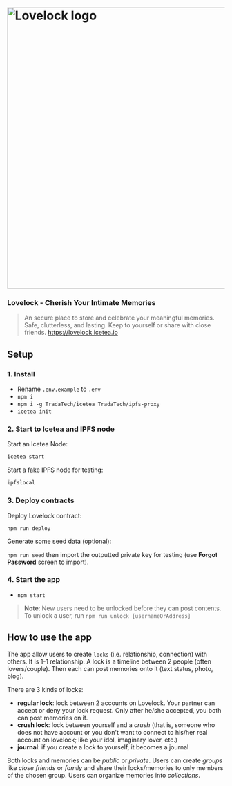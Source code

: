<h1>
  <a href="https://lovelock.icetea.io"><img width="650px" src="https://lovelock.icetea.io/static/img/share.jpg" alt="Lovelock logo" /></a>
</h1>

<h3>Lovelock - Cherish Your Intimate Memories</h3>

> An secure place to store and celebrate your meaningful memories. Safe, clutterless, and lasting. Keep to yourself or share with close friends. https://lovelock.icetea.io

## Setup

### 1. Install

- Rename `.env.example` to `.env`
- `npm i`
- `npm i -g TradaTech/icetea TradaTech/ipfs-proxy`
- `icetea init`

### 2. Start to Icetea and IPFS node

Start an Icetea Node:
```sh
icetea start
```

Start a fake IPFS node for testing:
```sh
ipfslocal
```

### 3. Deploy contracts

Deploy Lovelock contract:
```
npm run deploy
```

Generate some seed data (optional):

`npm run seed` then import the outputted private key for testing (use __Forgot Password__ screen to import).

### 4. Start the app

- `npm start`

> __Note__: New users need to be unlocked before they can post contents. To unlock a user, run `npm run unlock [usernameOrAddress]`

## How to use the app

The app allow users to create `locks` (i.e. relationship, connection) with others. It is 1-1 relationship. A lock is a timeline between 2 people (often lovers/couple). Then each can post memories onto it (text status, photo, blog).

There are 3 kinds of locks:
- __regular lock__: lock between 2 accounts on Lovelock. Your partner can accept or deny your lock request. Only after he/she accepted, you both can post memories on it.
- __crush lock__: lock between yourself and a _crush_ (that is, someone who does not have account or you don't want to connect to his/her real account on lovelock; like your idol, imaginary lover, etc.)
- __journal__: if you create a lock to yourself, it becomes a journal

Both locks and memories can be _public_ or _private_. Users can create _groups_ like _close friends_ or _family_ and share their locks/memories to only members of the chosen group. Users can organize memories into _collections_.
